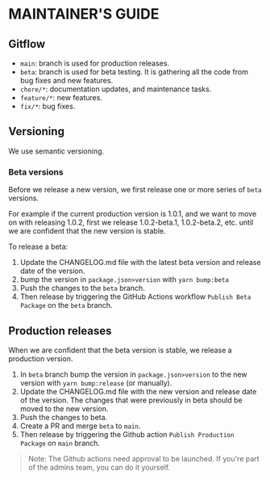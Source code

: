 # MAINTAINER'S GUIDE

## Gitflow

* `main`: branch is used for production releases.
* `beta`: branch is used for beta testing. It is gathering all the code from bug fixes and new features.
* `chore/*`: documentation updates, and maintenance tasks.
* `feature/*`: new features.
* `fix/*`: bug fixes.

## Versioning

We use semantic versioning.

### Beta versions

Before we release a new version, we first release one or more series of `beta` versions.

For example if the current production version is 1.0.1, and we want to move on with releasing 1.0.2, first we release 1.0.2-beta.1, 1.0.2-beta.2, etc. until we are confident that the new version is stable.

To release a beta:
1. Update the CHANGELOG.md file with the latest beta version and release date of the version.
2. bump the version in `package.json>version` with `yarn bump:beta`
3. Push the changes to the `beta` branch.
4. Then release by triggering the GitHub Actions workflow `Publish Beta Package` on the `beta` branch.

## Production releases

When we are confident that the beta version is stable, we release a production version.

1. In `beta` branch bump the version in `package.json>version` to the new version with `yarn bump:release` (or manually).
2. Update the CHANGELOG.md file with the new version and release date of the version. The changes that were previously in beta should be moved to the new version.
3. Push the changes to beta.
4. Create a PR and merge `beta` to `main`.
5. Then release by triggering the Github action `Publish Production Package` on `main` branch.


> Note: The Github actions need approval to be launched. If you're part of the admins team, you can do it yourself.



